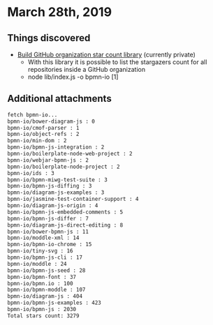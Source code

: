 # March 28th, 2019

## Things discovered

* [Build GitHub organization star count library](https://github.com/pinussilvestrus/org-stargazers) (currently private)
    * With this library it is possible to list the stargazers count for all repositories inside a GitHub organization
    * node lib/index.js -o bpmn-io [1]

## Additional attachments

```sh
fetch bpmn-io...
bpmn-io/bower-diagram-js : 0
bpmn-io/cmof-parser : 1
bpmn-io/object-refs : 2
bpmn-io/min-dom : 2
bpmn-io/bpmn-js-integration : 2
bpmn-io/boilerplate-node-web-project : 2
bpmn-io/webjar-bpmn-js : 2
bpmn-io/boilerplate-node-project : 2
bpmn-io/ids : 3
bpmn-io/bpmn-miwg-test-suite : 3
bpmn-io/bpmn-js-diffing : 3
bpmn-io/diagram-js-examples : 3
bpmn-io/jasmine-test-container-support : 4
bpmn-io/diagram-js-origin : 4
bpmn-io/bpmn-js-embedded-comments : 5
bpmn-io/bpmn-js-differ : 7
bpmn-io/diagram-js-direct-editing : 8
bpmn-io/bower-bpmn-js : 11
bpmn-io/moddle-xml : 14
bpmn-io/bpmn-io-chrome : 15
bpmn-io/tiny-svg : 16
bpmn-io/bpmn-js-cli : 17
bpmn-io/moddle : 24
bpmn-io/bpmn-js-seed : 28
bpmn-io/bpmn-font : 37
bpmn-io/bpmn.io : 100
bpmn-io/bpmn-moddle : 107
bpmn-io/diagram-js : 404
bpmn-io/bpmn-js-examples : 423
bpmn-io/bpmn-js : 2030
Total stars count: 3279
```



